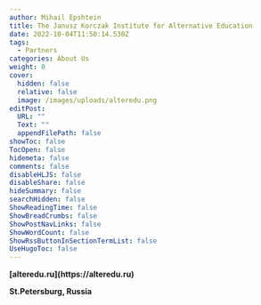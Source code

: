 ```yaml
---
author: Mihail Epshtein
title: The Janusz Korczak Institute for Alternative Education
date: 2022-10-04T11:50:14.530Z
tags:
  - Partners
categories: About Us
weight: 0
cover:
  hidden: false
  relative: false
  image: /images/uploads/alteredu.png
editPost:
  URL: ""
  Text: ""
  appendFilePath: false
showToc: false
TocOpen: false
hidemeta: false
comments: false
disableHLJS: false
disableShare: false
hideSummary: false
searchHidden: false
ShowReadingTime: false
ShowBreadCrumbs: false
ShowPostNavLinks: false
ShowWordCount: false
ShowRssButtonInSectionTermList: false
UseHugoToc: false
---
```

**\[alteredu.ru](https://**alteredu.ru**)**

**St.Petersburg, Russia**
